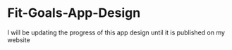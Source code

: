 # Fit-Goals-App-Design
I will be updating the progress of this app design until it is published on my website
